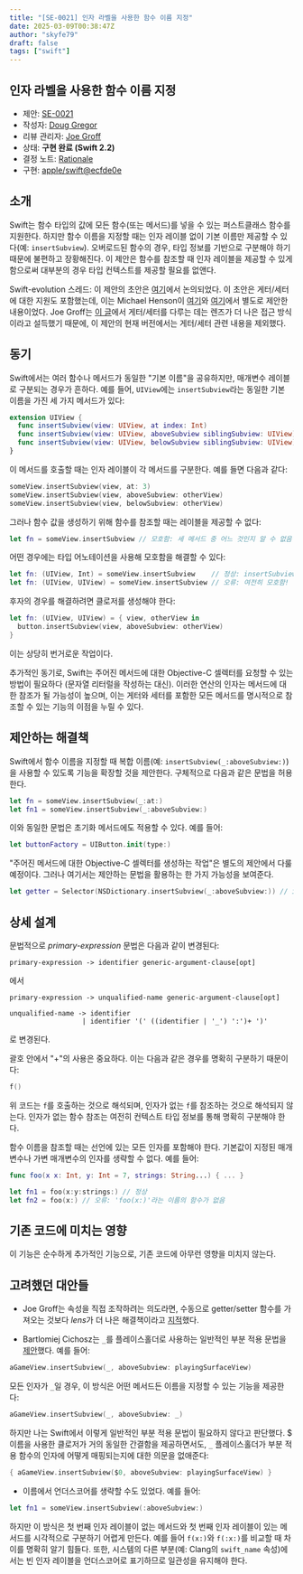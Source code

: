 ```yaml
---
title: "[SE-0021] 인자 라벨을 사용한 함수 이름 지정"
date: 2025-03-09T00:38:47Z
author: "skyfe79"
draft: false
tags: ["swift"]
---
```


## 인자 라벨을 사용한 함수 이름 지정

* 제안: [SE-0021](0021-generalized-naming.md)
* 작성자: [Doug Gregor](https://github.com/DougGregor)
* 리뷰 관리자: [Joe Groff](https://github.com/jckarter)
* 상태: **구현 완료 (Swift 2.2)**
* 결정 노트: [Rationale](https://forums.swift.org/t/review-naming-functions-with-argument-labels/1046/11)
* 구현: [apple/swift@ecfde0e](https://github.com/apple/swift/commit/ecfde0e71c61184989fde0f93f8d6b7f5375b99a)


## 소개

Swift는 함수 타입의 값에 모든 함수(또는 메서드)를 넣을 수 있는 퍼스트클래스 함수를 지원한다. 하지만 함수 이름을 지정할 때는 인자 레이블 없이 기본 이름만 제공할 수 있다(예: `insertSubview`). 오버로드된 함수의 경우, 타입 정보를 기반으로 구분해야 하기 때문에 불편하고 장황해진다. 이 제안은 함수를 참조할 때 인자 레이블을 제공할 수 있게 함으로써 대부분의 경우 타입 컨텍스트를 제공할 필요를 없앤다.

Swift-evolution 스레드: 이 제안의 초안은 [여기](https://forums.swift.org/t/proposal-draft-generalized-naming-for-any-function/787)에서 논의되었다. 이 초안은 게터/세터에 대한 지원도 포함했는데, 이는 Michael Henson이 [여기](https://forums.swift.org/t/proposal-expose-getter-setters-in-the-same-way-as-regular-methods/501)와 [여기](https://forums.swift.org/t/proposal-expose-getter-setters-in-the-same-way-as-regular-methods/501/5)에서 별도로 제안한 내용이었다. Joe Groff는 [이 글](https://forums.swift.org/t/proposal-draft-generalized-naming-for-any-function/787/4)에서 게터/세터를 다루는 데는 렌즈가 더 나은 접근 방식이라고 설득했기 때문에, 이 제안의 현재 버전에서는 게터/세터 관련 내용을 제외했다.


## 동기

Swift에서는 여러 함수나 메서드가 동일한 "기본 이름"을 공유하지만, 매개변수 레이블로 구분되는 경우가 흔하다. 예를 들어, `UIView`에는 `insertSubview`라는 동일한 기본 이름을 가진 세 가지 메서드가 있다:

```swift
extension UIView {
  func insertSubview(view: UIView, at index: Int)
  func insertSubview(view: UIView, aboveSubview siblingSubview: UIView)
  func insertSubview(view: UIView, belowSubview siblingSubview: UIView)
}
```

이 메서드를 호출할 때는 인자 레이블이 각 메서드를 구분한다. 예를 들면 다음과 같다:

```swift
someView.insertSubview(view, at: 3)
someView.insertSubview(view, aboveSubview: otherView)
someView.insertSubview(view, belowSubview: otherView)
```

그러나 함수 값을 생성하기 위해 함수를 참조할 때는 레이블을 제공할 수 없다:

```swift
let fn = someView.insertSubview // 모호함: 세 메서드 중 어느 것인지 알 수 없음
```

어떤 경우에는 타입 어노테이션을 사용해 모호함을 해결할 수 있다:

```swift
let fn: (UIView, Int) = someView.insertSubview    // 정상: insertSubview(_:at:) 사용
let fn: (UIView, UIView) = someView.insertSubview // 오류: 여전히 모호함!
```

후자의 경우를 해결하려면 클로저를 생성해야 한다:

```swift
let fn: (UIView, UIView) = { view, otherView in
  button.insertSubview(view, aboveSubview: otherView)
}
```

이는 상당히 번거로운 작업이다.

추가적인 동기로, Swift는 주어진 메서드에 대한 Objective-C 셀렉터를 요청할 수 있는 방법이 필요하다 (문자열 리터럴을 작성하는 대신). 이러한 연산의 인자는 메서드에 대한 참조가 될 가능성이 높으며, 이는 게터와 세터를 포함한 모든 메서드를 명시적으로 참조할 수 있는 기능의 이점을 누릴 수 있다.


## 제안하는 해결책

Swift에서 함수 이름을 지정할 때 복합 이름(예: `insertSubview(_:aboveSubview:)`)을 사용할 수 있도록 기능을 확장할 것을 제안한다. 구체적으로 다음과 같은 문법을 허용한다.

```swift
let fn = someView.insertSubview(_:at:)
let fn1 = someView.insertSubview(_:aboveSubview:)
```

이와 동일한 문법은 초기화 메서드에도 적용할 수 있다. 예를 들어:

```swift
let buttonFactory = UIButton.init(type:)
```

"주어진 메서드에 대한 Objective-C 셀렉터를 생성하는 작업"은 별도의 제안에서 다룰 예정이다. 그러나 여기서는 제안하는 문법을 활용하는 한 가지 가능성을 보여준다.

```swift
let getter = Selector(NSDictionary.insertSubview(_:aboveSubview:)) // insertSubview:aboveSubview:를 생성한다.
```


## 상세 설계

문법적으로 *primary-expression* 문법은 다음과 같이 변경된다:

    primary-expression -> identifier generic-argument-clause[opt]

에서

    primary-expression -> unqualified-name generic-argument-clause[opt]

    unqualified-name -> identifier
                      | identifier '(' ((identifier | '_') ':')+ ')'

로 변경된다.

괄호 안에서 "+"의 사용은 중요하다. 이는 다음과 같은 경우를 명확히 구분하기 때문이다:

```swift
f()
```

위 코드는 `f`를 호출하는 것으로 해석되며, 인자가 없는 `f`를 참조하는 것으로 해석되지 않는다. 인자가 없는 함수 참조는 여전히 컨텍스트 타입 정보를 통해 명확히 구분해야 한다.

함수 이름을 참조할 때는 선언에 있는 모든 인자를 포함해야 한다. 기본값이 지정된 매개변수나 가변 매개변수의 인자를 생략할 수 없다. 예를 들어:

```swift
func foo(x x: Int, y: Int = 7, strings: String...) { ... }

let fn1 = foo(x:y:strings:) // 정상
let fn2 = foo(x:) // 오류: 'foo(x:)'라는 이름의 함수가 없음
```


## 기존 코드에 미치는 영향

이 기능은 순수하게 추가적인 기능으로, 기존 코드에 아무런 영향을 미치지 않는다.


## 고려했던 대안들

* Joe Groff는 속성을 직접 조작하려는 의도라면, 수동으로 getter/setter 함수를 가져오는 것보다 *lens*가 더 나은 해결책이라고 [지적](https://forums.swift.org/t/proposal-expose-getter-setters-in-the-same-way-as-regular-methods/501/3)했다.

* Bartlomiej Cichosz는 `_`를 플레이스홀더로 사용하는 일반적인 부분 적용 문법을 [제안](https://forums.swift.org/t/proposal-draft-generalized-naming-for-any-function/787/6)했다. 예를 들어:

```swift
aGameView.insertSubview(_, aboveSubview: playingSurfaceView)
```

  모든 인자가 `_`일 경우, 이 방식은 어떤 메서드든 이름을 지정할 수 있는 기능을 제공한다:

```swift
aGameView.insertSubview(_, aboveSubview: _)
```

  하지만 나는 Swift에서 이렇게 일반적인 부분 적용 문법이 필요하지 않다고 판단했다. $ 이름을 사용한 클로저가 거의 동일한 간결함을 제공하면서도, `_` 플레이스홀더가 부분 적용 함수의 인자에 어떻게 매핑되는지에 대한 의문을 없애준다:

```swift
{ aGameView.insertSubview($0, aboveSubview: playingSurfaceView) }
```

* 이름에서 언더스코어를 생략할 수도 있었다. 예를 들어:

```swift
let fn1 = someView.insertSubview(:aboveSubview:)
```

  하지만 이 방식은 첫 번째 인자 레이블이 없는 메서드와 첫 번째 인자 레이블이 있는 메서드를 시각적으로 구분하기 어렵게 만든다. 예를 들어 `f(x:)`와 `f(:x:)`를 비교할 때 차이를 명확히 알기 힘들다. 또한, 시스템의 다른 부분(예: Clang의 `swift_name` 속성)에서는 빈 인자 레이블을 언더스코어로 표기하므로 일관성을 유지해야 한다.




